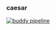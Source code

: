 ### caesar

[![buddy pipeline](https://app.buddy.works/emilancius/caesar/pipelines/pipeline/210565/badge.svg?token=81fd08f9dc0941ea47188f6cbfe87865246ab0639155aae876798969dfe843a4 "buddy pipeline")](https://app.buddy.works/emilancius/caesar/pipelines/pipeline/210565)
